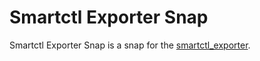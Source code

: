 # Smartctl Exporter Snap

Smartctl Exporter Snap is a snap for the [smartctl_exporter](https://github.com/prometheus-community/smartctl_exporter/).
